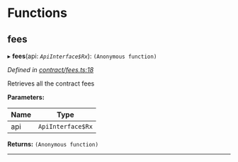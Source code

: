 

# Functions

<a id="fees"></a>

##  fees

▸ **fees**(api: *`ApiInterface$Rx`*): `(Anonymous function)`

*Defined in [contract/fees.ts:18](https://github.com/polkadot-js/api/blob/0d12b08/packages/api-derive/src/contract/fees.ts#L18)*

Retrieves all the contract fees

**Parameters:**

| Name | Type |
| ------ | ------ |
| api | `ApiInterface$Rx` |

**Returns:** `(Anonymous function)`

___

